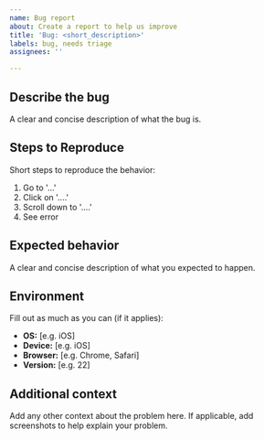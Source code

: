 ```yaml
---
name: Bug report
about: Create a report to help us improve
title: 'Bug: <short_description>'
labels: bug, needs triage
assignees: ''

---
```


## Describe the bug

A clear and concise description of what the bug is.

## Steps to Reproduce

Short steps to reproduce the behavior:

1. Go to '...'
2. Click on '....'
3. Scroll down to '....'
4. See error

## Expected behavior

A clear and concise description of what you expected to happen.

## Environment

Fill out as much as you can (if it applies):

- **OS:** [e.g. iOS]
- **Device:** [e.g. iOS]
- **Browser:** [e.g. Chrome, Safari]
- **Version:** [e.g. 22]

## Additional context

Add any other context about the problem here. If applicable, add screenshots to help explain your problem.
